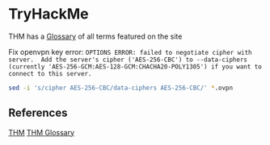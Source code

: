 # TryHackMe


THM has a [Glossary](https://tryhackme.com/glossary) of all terms featured on the site 


Fix openvpn key error: `OPTIONS ERROR: failed to negotiate cipher with server.  Add the server's cipher ('AES-256-CBC') to --data-ciphers (currently 'AES-256-GCM:AES-128-GCM:CHACHA20-POLY1305') if you want to connect to this server.` 
```bash
sed -i 's/cipher AES-256-CBC/data-ciphers AES-256-CBC/' *.ovpn
```

## References

[THM](https://tryhackme.com/)
[THM Glossary](https://tryhackme.com/glossary)